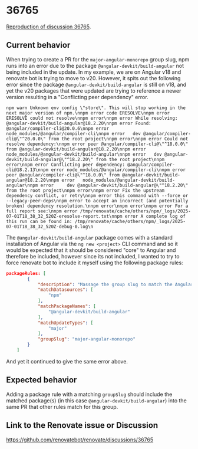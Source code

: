 # 36765

[Reproduction of discussion 36765](https://github.com/renovatebot/renovate/discussions/36765).

## Current behavior

When trying to create a PR for the `major-angular-monorepo` group slug, npm runs into an error due to the package `@angular-devkit/build-angular` not being included in the update. In my example, we are on Angular v18 and renovate bot is trying to move to v20. However, it spits out the following error since the package `@angular-devkit/build-angular` is still on v18, and yet the v20 packages that were updated are trying to reference a newer version resulting in a "Conflicting peer dependency" error.



```
npm warn Unknown env config \"store\". This will stop working in the next major version of npm.\nnpm error code ERESOLVE\nnpm error ERESOLVE could not resolve\nnpm error\nnpm error While resolving: @angular-devkit/build-angular@18.2.20\nnpm error Found: @angular/compiler-cli@20.0.6\nnpm error node_modules/@angular/compiler-cli\nnpm error   dev @angular/compiler-cli@\"^20.0.0\" from the root project\nnpm error\nnpm error Could not resolve dependency:\nnpm error peer @angular/compiler-cli@\"^18.0.0\" from @angular-devkit/build-angular@18.2.20\nnpm error node_modules/@angular-devkit/build-angular\nnpm error   dev @angular-devkit/build-angular@\"^18.2.20\" from the root project\nnpm error\nnpm error Conflicting peer dependency: @angular/compiler-cli@18.2.13\nnpm error node_modules/@angular/compiler-cli\nnpm error   peer @angular/compiler-cli@\"^18.0.0\" from @angular-devkit/build-angular@18.2.20\nnpm error   node_modules/@angular-devkit/build-angular\nnpm error     dev @angular-devkit/build-angular@\"^18.2.20\" from the root project\nnpm error\nnpm error Fix the upstream dependency conflict, or retry\nnpm error this command with --force or --legacy-peer-deps\nnpm error to accept an incorrect (and potentially broken) dependency resolution.\nnpm error\nnpm error\nnpm error For a full report see:\nnpm error /tmp/renovate/cache/others/npm/_logs/2025-07-01T18_38_32_520Z-eresolve-report.txt\nnpm error A complete log of this run can be found in: /tmp/renovate/cache/others/npm/_logs/2025-07-01T18_38_32_520Z-debug-0.log\n
```

The `@angular-devkit/build-angular` package comes with a standard installation of Angular via the `ng new <project>` CLI command and so it would be expected that it should be considered "core" to Angular and therefore be included, however since its not included, I wanted to try to force renovate bot to include it myself using the following package rules:

```json
packageRules: [
        {
            "description": "Massage the group slug to match the Angular monorepo group",
            "matchDatasources": [
                "npm"
            ],
            "matchPackageNames": [
                "@angular-devkit/build-angular"
            ],
            "matchUpdateTypes": [
                "major"
            ],
            "groupSlug": "major-angular-monorepo"
        }
    ]
```

And yet it continued to give the same error above.

## Expected behavior

Adding a package rule with a matching `groupSlug` should include the matched package(s) (in this case `@angular-devkit/build-angular`) into the same PR that other rules match for this group.

## Link to the Renovate issue or Discussion

https://github.com/renovatebot/renovate/discussions/36765